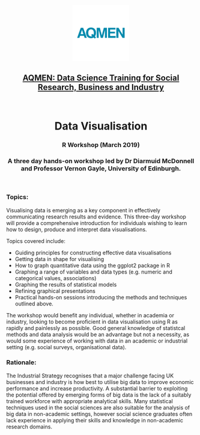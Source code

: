 <div align="center"><img src="./images/aqmen_logo.png" alt="AQMEN logo" width="150" height="150"></div>

<h2 align="center"><a href="http://www.aqmen.ac.uk/" target="_blank">AQMEN: Data Science Training for Social Research, Business and Industry</a></h2>

<br>

<h1 align="center">Data Visualisation</h1>

<h3 align="center">R Workshop (March 2019)</h3>

<h3 align="center">A three day hands-on workshop led by Dr Diarmuid McDonnell and Professor Vernon Gayle, University of Edinburgh.</h3>

<br>

### Topics: 

Visualising data is emerging as a key component in effectively communicating research results and evidence. This three-day workshop will provide a comprehensive introduction for individuals wishing to learn how to design, produce and interpret data visualisations.

Topics covered include:
* Guiding principles for constructing effective data visualisations
* Getting data in shape for visualising
* How to graph quantitative data using the ggplot2 package in R
* Graphing a range of variables and data types (e.g. numeric and categorical values, associations)
* Graphing the results of statistical models
* Refining graphical presentations
* Practical hands-on sessions introducing the methods and techniques outlined above.

The workshop would benefit any individual, whether in academia or industry, looking to become proficient in data visualisation using R as rapidly and painlessly as possible. Good general knowledge of statistcal methods and data analysis would be an advantage but not a necessity, as would some experience of working with data in an academic or industrial setting (e.g. social surveys, organisational data).

### Rationale: 

The Industrial Strategy recognises that a major challenge facing UK businesses and industry is how best to utilise big data to improve economic performance and increase productivity. A substantial barrier to exploiting the potential offered by emerging forms of big data is the lack of a suitably trained workforce with appropriate analytical skills. Many statistical techniques used in the social sciences are also suitable for the analysis of big data in non-academic settings, however social science graduates often lack experience in applying their skills and knowledge in non-academic research domains.